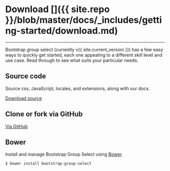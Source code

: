 # Download []({{ site.repo }}/blob/master/docs/_includes/getting-started/download.md)

---

<p class="lead">
Bootstrap group select (currently v{{ site.current_version }}) has a few easy ways to quickly get started, each one appealing to a different skill level and use case. Read through to see what suits your particular needs.
</p>

## Source code

Source css, JavaScript, locales, and extensions, along with our docs.

<a href="{{ site.master_zip }}" class="btn btn-lg btn-outline" role="button">Download source</a>

## Clone or fork via GitHub

<a href="{{ site.repo }}" class="btn btn-lg btn-outline" role="button">Via GitHub</a>

## Bower

Install and manage Bootstrap Group Select using [Bower](http://bower.io/).

```bash
$ bower install bootstrap-group-select
```